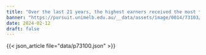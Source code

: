 ```yaml
---
title: "Over the last 21 years, the highest earners received the most tax relief"
banner: "https://pursuit.unimelb.edu.au/__data/assets/image/0014/73103/Over-the-last-21-years,-the-highest-earners-received-the-most-tax-relief_93d00f32-3c0b-4d00-8205-2e5d2be8a6cf.jpg"
date: 2024-02-12
draft: false
---
```


{{< json_article file="data/p73100.json" >}}